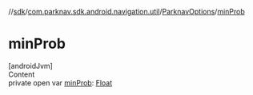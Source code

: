//[sdk](../../../index.md)/[com.parknav.sdk.android.navigation.util](../index.md)/[ParknavOptions](index.md)/[minProb](min-prob.md)



# minProb  
[androidJvm]  
Content  
private open var [minProb](min-prob.md): [Float](https://kotlinlang.org/api/latest/jvm/stdlib/kotlin/-float/index.html)  




